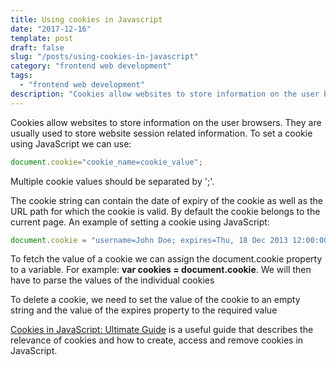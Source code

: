 ```yaml
---
title: Using cookies in Javascript
date: "2017-12-16"
template: post
draft: false
slug: "/posts/using-cookies-in-javascript"
category: "frontend web development"
tags:
  - "frontend web development"
description: "Cookies allow websites to store information on the user browsers. They are usually used to store website session related information."
---
```


Cookies allow websites to store information on the user browsers. They are usually used to store website session related information. To set a cookie using JavaScript we can use:

```js
document.cookie="cookie_name=cookie_value";
```

Multiple cookie values should be separated by ';'.

The cookie string can contain the date of expiry of the cookie as well as the URL path for which the cookie is valid. By default the cookie belongs to the current page. An example of setting a cookie using JavaScript:

```js
document.cookie = "username=John Doe; expires=Thu, 18 Dec 2013 12:00:00 UTC; path=/";
```

To fetch the value of a cookie we can assign the document.cookie property to a variable. For example: **var cookies = document.cookie**. We will then have to parse the values of the individual cookies

To delete a cookie, we need to set the value of the cookie to an empty string and the value of the expires property to the required value

[Cookies in JavaScript: Ultimate Guide](https://www.guru99.com/cookies-in-javascript-ultimate-guide.html) is a useful guide that describes the relevance of cookies and how to create, access and remove cookies in JavaScript.
